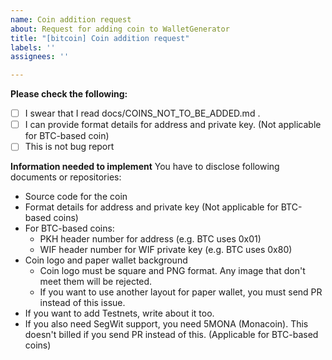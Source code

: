```yaml
---
name: Coin addition request
about: Request for adding coin to WalletGenerator
title: "[bitcoin] Coin addition request"
labels: ''
assignees: ''

---
```


**Please check the following:**
- [ ] I swear that I read docs/COINS_NOT_TO_BE_ADDED.md .
- [ ] I can provide format details for address and private key. (Not applicable for BTC-based coin)
- [ ] This is not bug report

**Information needed to implement**
You have to disclose following documents or repositories:
- Source code for the coin
- Format details for address and private key (Not applicable for BTC-based coins)
- For BTC-based coins:
  - PKH header number for address (e.g. BTC uses 0x01)
  - WIF header number for WIF private key (e.g. BTC uses 0x80)
- Coin logo and paper wallet background
  - Coin logo must be square and PNG format. Any image that don't meet them will be rejected.
  - If you want to use another layout for paper wallet, you must send PR instead of this issue.
- If you want to add Testnets, write about it too.
- If you also need SegWit support, you need 5MONA (Monacoin). This doesn't billed if you send PR instead of this. (Applicable for BTC-based coins)
